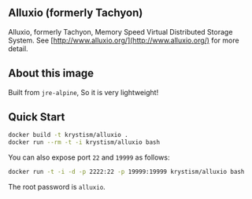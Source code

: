 ## Alluxio (formerly Tachyon)

Alluxio, formerly Tachyon, Memory Speed Virtual Distributed Storage System. See [http://www.alluxio.org/](http://www.alluxio.org/) for more detail.

## About this image

Built from `jre-alpine`, So it is very lightweight!

## Quick Start 

```bash
docker build -t krystism/alluxio .
docker run --rm -t -i krystism/alluxio bash
```

You can also expose port `22` and `19999` as follows:

```bash
docker run -t -i -d -p 2222:22 -p 19999:19999 krystism/alluxio bash
```

The root password is `alluxio`.
